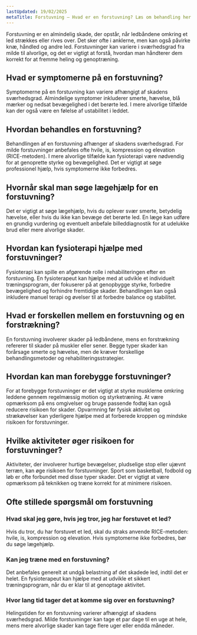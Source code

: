 ```yaml
---
lastUpdated: 19/02/2025
metaTitle: Forstuvning – Hvad er en forstuvning? Læs om behandling her
---
```


Forstuvning er en almindelig skade, der opstår, når ledbåndene omkring et led strækkes eller rives over. Det sker ofte i anklerne, men kan også påvirke knæ, håndled og andre led. Forstuvninger kan variere i sværhedsgrad fra milde til alvorlige, og det er vigtigt at forstå, hvordan man håndterer dem korrekt for at fremme heling og genoptræning.

## Hvad er symptomerne på en forstuvning?

Symptomerne på en forstuvning kan variere afhængigt af skadens sværhedsgrad. Almindelige symptomer inkluderer smerte, hævelse, blå mærker og nedsat bevægelighed i det berørte led. I mere alvorlige tilfælde kan der også være en følelse af ustabilitet i leddet.

## Hvordan behandles en forstuvning?

Behandlingen af en forstuvning afhænger af skadens sværhedsgrad. For milde forstuvninger anbefales ofte hvile, is, kompression og elevation (RICE-metoden). I mere alvorlige tilfælde kan fysioterapi være nødvendig for at genoprette styrke og bevægelighed. Det er vigtigt at søge professionel hjælp, hvis symptomerne ikke forbedres.

## Hvornår skal man søge lægehjælp for en forstuvning?

Det er vigtigt at søge lægehjælp, hvis du oplever svær smerte, betydelig hævelse, eller hvis du ikke kan bevæge det berørte led. En læge kan udføre en grundig vurdering og eventuelt anbefale billeddiagnostik for at udelukke brud eller mere alvorlige skader.

## Hvordan kan fysioterapi hjælpe med forstuvninger?

Fysioterapi kan spille en afgørende rolle i rehabiliteringen efter en forstuvning. En fysioterapeut kan hjælpe med at udvikle et individuelt træningsprogram, der fokuserer på at genopbygge styrke, forbedre bevægelighed og forhindre fremtidige skader. Behandlingen kan også inkludere manuel terapi og øvelser til at forbedre balance og stabilitet.

## Hvad er forskellen mellem en forstuvning og en forstrækning?

En forstuvning involverer skader på ledbåndene, mens en forstrækning refererer til skader på muskler eller sener. Begge typer skader kan forårsage smerte og hævelse, men de kræver forskellige behandlingsmetoder og rehabiliteringsstrategier.

## Hvordan kan man forebygge forstuvninger?

For at forebygge forstuvninger er det vigtigt at styrke musklerne omkring leddene gennem regelmæssig motion og styrketræning. At være opmærksom på ens omgivelser og bruge passende fodtøj kan også reducere risikoen for skader. Opvarmning før fysisk aktivitet og strækøvelser kan yderligere hjælpe med at forberede kroppen og mindske risikoen for forstuvninger.

## Hvilke aktiviteter øger risikoen for forstuvninger?

Aktiviteter, der involverer hurtige bevægelser, pludselige stop eller ujævnt terræn, kan øge risikoen for forstuvninger. Sport som basketball, fodbold og løb er ofte forbundet med disse typer skader. Det er vigtigt at være opmærksom på teknikken og træne korrekt for at minimere risikoen.

## Ofte stillede spørgsmål om forstuvning

### Hvad skal jeg gøre, hvis jeg tror, jeg har forstuvet et led?

Hvis du tror, du har forstuvet et led, skal du straks anvende RICE-metoden: hvile, is, kompression og elevation. Hvis symptomerne ikke forbedres, bør du søge lægehjælp.

### Kan jeg træne med en forstuvning?

Det anbefales generelt at undgå belastning af det skadede led, indtil det er helet. En fysioterapeut kan hjælpe med at udvikle et sikkert træningsprogram, når du er klar til at genoptage aktivitet.

### Hvor lang tid tager det at komme sig over en forstuvning?

Helingstiden for en forstuvning varierer afhængigt af skadens sværhedsgrad. Milde forstuvninger kan tage et par dage til en uge at hele, mens mere alvorlige skader kan tage flere uger eller endda måneder.
